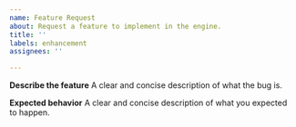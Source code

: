 ```yaml
---
name: Feature Request
about: Request a feature to implement in the engine.
title: ''
labels: enhancement
assignees: ''

---
```


**Describe the feature**
A clear and concise description of what the bug is.

**Expected behavior**
A clear and concise description of what you expected to happen.

